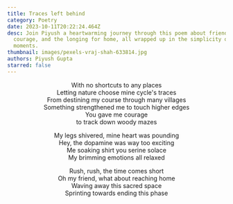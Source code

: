 ```yaml
---
title: Traces left behind
category: Poetry
date: 2023-10-11T20:22:24.464Z
desc: Join Piyush a heartwarming journey through this poem about friendship,
  courage, and the longing for home, all wrapped up in the simplicity of life's
  moments.
thumbnail: images/pexels-vraj-shah-633814.jpg
authors: Piyush Gupta
starred: false
---
```

<!--StartFragment-->

<p style="text-align: center;align:center;">With no shortcuts to any places<br>Letting nature choose mine cycle's traces<br>From destining my course through many villages<br>Something strengthened me to touch higher edges<br>You gave me courage<br>to track down woody mazes</p>

<p style="text-align: center;align:center;">My legs shivered, mine heart was pounding<br>Hey, the dopamine was way too exciting<br>Me soaking shirt you serine solace<br>My brimming emotions all relaxed</p>

<p style="text-align: center;align:center;">Rush, rush, the time comes short<br>Oh my friend, what about reaching home<br>Waving away this sacred space<br>Sprinting towards ending this phase</p>

<!--EndFragment-->